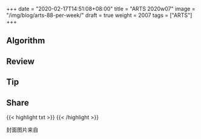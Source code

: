 +++
date = "2020-02-17T14:51:08+08:00"
title = "ARTS 2020w07"
image = "/img/blog/arts-88-per-week/"
draft = true
weight = 2007
tags = ["ARTS"]
+++


<!--more-->

## Algorithm

## Review

## Tip

## Share

{{< highlight txt >}}
{{< /highlight >}}

封面图片来自 []() <a href="h"><i class="fa fa-dribbble" aria-hidden="true"></i> </a>